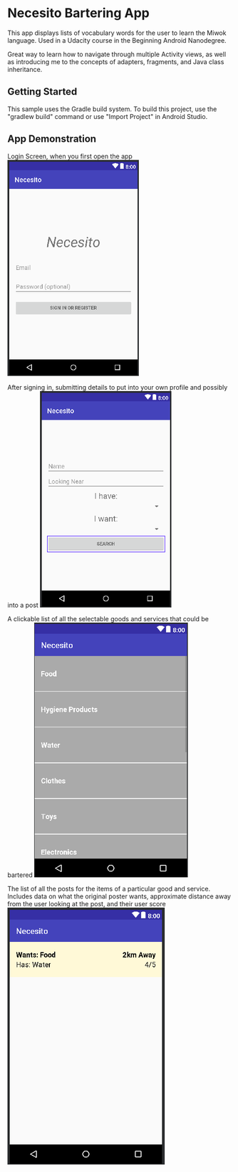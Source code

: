 Necesito Bartering App
===================================

This app displays lists of vocabulary words for the user to learn the Miwok language.
Used in a Udacity course in the Beginning Android Nanodegree.

Great way to learn how to navigate through multiple Activity views, as well as introducing me to
the concepts of adapters, fragments, and Java class inheritance.


Getting Started
---------------

This sample uses the Gradle build system. To build this project, use the
"gradlew build" command or use "Import Project" in Android Studio.


App Demonstration
---------------

Login Screen, when you first open the app
![Login Screenshot](img/Login_Activity.png)


After signing in, submitting details to put into your own profile and possibly into a post
![User Info Screenshot](img/User_Info_Activity.png)


A clickable list of all the selectable goods and services that could be bartered
![Main List Screenshot](img/Main_List_Activity.png)


The list of all the posts for the items of a particular good and service. Includes data
on what the original poster wants, approximate distance away from the user looking at the post,
and their user score
![Sub List Screenshot](img/Sub_List_Activity.png)

